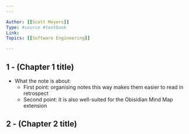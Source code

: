 ```yaml
---
---

Author: [[Scott Meyers]]  
Type: #source #textbook  
Link:  
Topics: [[Software Engineering]]  

---
```


## 1 - (Chapter 1 title)

- What the note is about:
    - First point: organising notes this way makes them easier to read in retrospect
    - Second point: it is also well-suited for the Obisidian Mind Map extension

## 2 - (Chapter 2 title)
